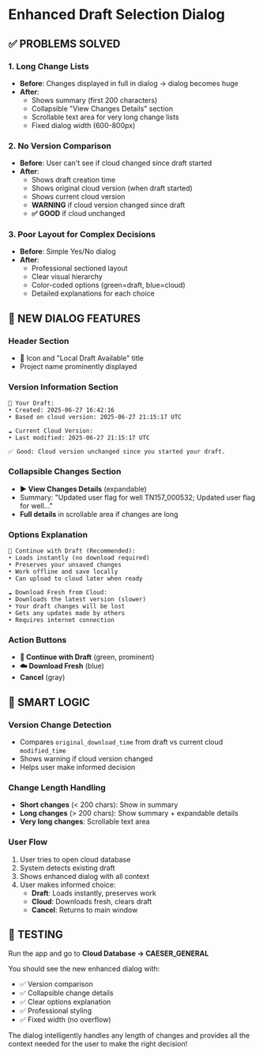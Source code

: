 # Enhanced Draft Selection Dialog

## ✅ PROBLEMS SOLVED

### 1. **Long Change Lists**
- **Before**: Changes displayed in full in dialog → dialog becomes huge
- **After**: 
  - Shows summary (first 200 characters)
  - Collapsible "View Changes Details" section
  - Scrollable text area for very long change lists
  - Fixed dialog width (600-800px)

### 2. **No Version Comparison**
- **Before**: User can't see if cloud changed since draft started
- **After**:
  - Shows draft creation time
  - Shows original cloud version (when draft started)
  - Shows current cloud version
  - **WARNING** if cloud version changed since draft
  - **✅ GOOD** if cloud unchanged

### 3. **Poor Layout for Complex Decisions**
- **Before**: Simple Yes/No dialog
- **After**:
  - Professional sectioned layout
  - Clear visual hierarchy
  - Color-coded options (green=draft, blue=cloud)
  - Detailed explanations for each choice

## 🎯 NEW DIALOG FEATURES

### **Header Section**
- 📝 Icon and "Local Draft Available" title
- Project name prominently displayed

### **Version Information Section**
```
📝 Your Draft:
• Created: 2025-06-27 16:42:16
• Based on cloud version: 2025-06-27 21:15:17 UTC

☁️ Current Cloud Version:
• Last modified: 2025-06-27 21:15:17 UTC

✅ Good: Cloud version unchanged since you started your draft.
```

### **Collapsible Changes Section**
- **▶ View Changes Details** (expandable)
- Summary: "Updated user flag for well TN157_000532; Updated user flag for well..."
- **Full details** in scrollable area if changes are long

### **Options Explanation**
```
📝 Continue with Draft (Recommended):
• Loads instantly (no download required)
• Preserves your unsaved changes
• Work offline and save locally
• Can upload to cloud later when ready

☁️ Download Fresh from Cloud:
• Downloads the latest version (slower)
• Your draft changes will be lost
• Gets any updates made by others
• Requires internet connection
```

### **Action Buttons**
- **📝 Continue with Draft** (green, prominent)
- **☁️ Download Fresh** (blue)
- **Cancel** (gray)

## 🧠 SMART LOGIC

### **Version Change Detection**
- Compares `original_download_time` from draft vs current cloud `modified_time`
- Shows warning if cloud version changed
- Helps user make informed decision

### **Change Length Handling**
- **Short changes** (< 200 chars): Show in summary
- **Long changes** (> 200 chars): Show summary + expandable details
- **Very long changes**: Scrollable text area

### **User Flow**
1. User tries to open cloud database
2. System detects existing draft
3. Shows enhanced dialog with all context
4. User makes informed choice:
   - **Draft**: Loads instantly, preserves work
   - **Cloud**: Downloads fresh, clears draft
   - **Cancel**: Returns to main window

## 🚀 TESTING

Run the app and go to **Cloud Database → CAESER_GENERAL**

You should see the new enhanced dialog with:
- ✅ Version comparison
- ✅ Collapsible change details  
- ✅ Clear options explanation
- ✅ Professional styling
- ✅ Fixed width (no overflow)

The dialog intelligently handles any length of changes and provides all the context needed for the user to make the right decision!